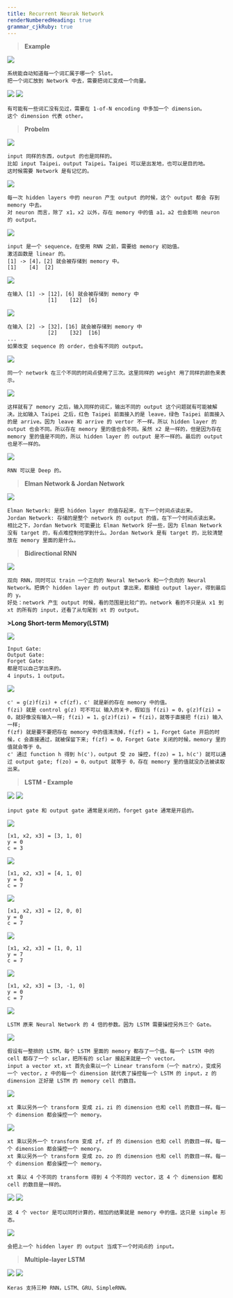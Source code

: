 ```yaml
---
title: Recurrent Neurak Network
renderNumberedHeading: true
grammar_cjkRuby: true
---
```



>**Example**

![](./images/1579072975450.png)
```
系统能自动知道每一个词汇属于哪一个 Slot。
把一个词汇放到 Network 中去，需要把词汇变成一个向量。
```
![](./images/1579079024220.png)
![](./images/1579079169173.png)
```
有可能有一些词汇没有见过，需要在 1-of-N encoding 中多加一个 dimension。
这个 dimension 代表 other。
```

>**Probelm**

![](./images/1579079833742.png)
```
input 同样的东西，output 的也是同样的。
比如 input Taipei，output Taipei。Taipei 可以是出发地，也可以是目的地。
这时候需要 Network 是有记忆的。
```

![](./images/1579080210867.png)
```
每一次 hidden layers 中的 neuron 产生 output 的时候，这个 output 都会 存到 memory 中去。
对 neuron 而言，除了 x1，x2 以外，存在 memory 中的值 a1，a2 也会影响 neuron 的 output。
```

![](./images/1579089991804.png)
```
input 是一个 sequence，在使用 RNN 之前，需要给 memory 初始值。
激活函数是 linear 的。
[1] -> [4]，[2] 就会被存储到 memory 中。
[1]	   [4]  [2]
```
![](./images/1579090159048.png)
```
在输入 [1] -> [12]，[6] 就会被存储到 memory 中
			 [1]	[12]  [6]
```
![](./images/1579090463126.png)
```
在输入 [2] -> [32]，[16] 就会被存储到 memory 中
			 [2]	[32]  [16]
...			 
如果改变 sequence 的 order，也会有不同的 output。
```

![](./images/1579090709198.png)
```
同一个 network 在三个不同的时间点使用了三次。这里同样的 weight 用了同样的颜色来表示。
```
![](./images/1579093791444.png)
```
这样就有了 memory 之后，输入同样的词汇，输出不同的 output 这个问题就有可能被解决。比如输入 Taipei 之后，红色 Taipei 前面接入的是 leave，绿色 Taipei 前面接入的是 arrive。因为 leave 和 arrive 的 vertor 不一样。所以 hidden layer 的 output 也会不同。所以存在 memory 里的值也会不同。虽然 x2 是一样的，但是因为存在 memory 里的值是不同的，所以 hidden layer 的 output 是不一样的。最后的 output 也是不一样的。
```

![](./images/1579094058258.png)
```
RNN 可以是 Deep 的。
```

> **Elman Network & Jordan Network**

![](./images/1579094231240.png)
```
Elman Network: 是把 hidden layer 的值存起来，在下一个时间点读出来。
Jordan Network: 存储的是整个 network 的 output 的值，在下一个时间点读出来。
相比之下，Jordan Network 可能要比 Elman Network 好一些，因为 Elman Network 没有 target 的，有点难控制他学到什么。Jordan Network 是有 target 的，比较清楚放在 memory 里面的是什么。
```

> **Bidirectional RNN**

![](./images/1579094507879.png)
```
双向 RNN，同时可以 train 一个正向的 Neural Network 和一个负向的 Neural Network。把俩个 hidden layer 的 output 拿出来，都接给 output layer，得到最后的 y。
好处：network 产生 output 时候，看的范围是比较广的。network 看的不只是从 x1 到 xt 的所有的 input，还看了从句尾到 xt 的 output。
```

**>Long Short-term Memory(LSTM)**

![](./images/1579095272960.png)
```
Input Gate: 
Output Gate:
Forget Gate:
都是可以自己学出来的。
4 inputs，1 output。
```

![](./images/1579095781394.png)
```
c' = g(z)f(zi) + cf(zf)，c' 就是新的存在 memory 中的值。
f(zi) 就是 control g(z) 可不可以 输入的关卡，假如当 f(zi) = 0，g(z)f(zi) = 0，就好像没有输入一样; f(zi) = 1，g(z)f(zi) = f(zi)，就等于直接把 f(zi) 输入一样; 
f(zf) 就是要不要把存在 memory 中的值清洗掉，f(zf) = 1，Forget Gate 开启的时候，c 会直接通过，就被保留下来; f(zf) = 0，Forget Gate 关闭的时候，memory 里的值就会等于 0。
c' 通过 function h 得到 h(c')，output 受 zo 操控，f(zo) = 1，h(c') 就可以通过 output gate; f(zo) = 0，output 就等于 0，存在 memory 里的值就没办法被读取出来。
```

>**LSTM - Example**

![](./images/1579097195473.png)
![](./images/1579097545277.png)
```
input gate 和 output gate 通常是关闭的，forget gate 通常是开启的。
```
![](./images/1579097659538.png)
```
[x1, x2, x3] = [3, 1, 0]
y = 0
c = 3
```
![](./images/1579097890902.png)
```
[x1, x2, x3] = [4, 1, 0]
y = 0
c = 7
```
![](./images/1579097990671.png)
```
[x1, x2, x3] = [2, 0, 0]
y = 0
c = 7
```
![](./images/1579098104586.png)
```
[x1, x2, x3] = [1, 0, 1]
y = 7
c = 7
```
![](./images/1579098163766.png)
```
[x1, x2, x3] = [3, -1, 0]
y = 0
c = 7
```

![](./images/1579098564893.png)
```
LSTM 原来 Neural Network 的 4 倍的参数。因为 LSTM 需要操控另外三个 Gate。
```

![](./images/1579100943399.png)
```
假设有一整排的 LSTM，每个 LSTM 里面的 memory 都存了一个值。每一个 LSTM 中的 cell 都存了一个 sclar，把所有的 sclar 接起来就是一个 vector。
input a vector xt，xt 首先会乘以一个 Linear transform（一个 matrx），变成另一个 vector，z 中的每一个 dimension 就代表了操控每一个 LSTM 的 input，z 的 dimension 正好是 LSTM 的 memory cell 的数目。
```

![](./images/1579101047375.png)
```
xt 乘以另外一个 transform 变成 zi，zi 的 dimension 也和 cell 的数目一样。每一个 dimension 都会操控一个 memory。
```

![](./images/1579101224965.png)
```
xt 乘以另外一个 transform 变成 zf，zf 的 dimension 也和 cell 的数目一样。每一个 dimension 都会操控一个 memory。
xt 乘以另外一个 transform 变成 zo，zo 的 dimension 也和 cell 的数目一样。每一个 dimension 都会操控一个 memory。

xt 乘以 4 个不同的 transform 得到 4 个不同的 vector，这 4 个 dimension 都和 cell 的数目是一样的。
```
![](./images/1579101361203.png)
![](./images/1579101495460.png)
```
这 4 个 vector 是可以同时计算的，相加的结果就是 memory 中的值。这只是 simple 形态。
```

![](./images/1579101655296.png)
```
会把上一个 hidden layer 的 output 当成下一个时间点的 input。
```

>**Multiple-layer LSTM**

![](./images/1579101744155.png)
![](./images/1579101877867.png)
```
Keras 支持三种 RNN，LSTM、GRU、SimpleRNN。
```